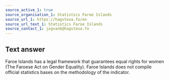 ```yaml
---
source_active_1: true
source_organisation_1: Statistics Faroe Islands
source_url_1: https://hagstova.fo/en
source_url_text_1: Statistics Faroe Islands
source_contact_1: jogvanb@hagstova.fo
---
```

## Text answer  
Faroe Islands has a legal framework that guarantees equal rights for women (The Faroese Act on Gender Equality). Faroe Islands does not compile official statistics bases on the methodology of the indicator.
